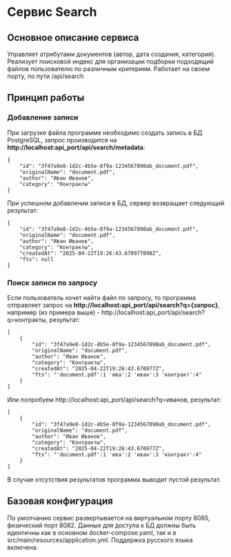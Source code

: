 # Сервис Search

## Основное описание сервиса
Управляет атрибутами документов (автор, дата создания, категория). Реализует поисковой индекс для организации подборки подходящий файлов пользователю по различным критериям. Работает на своем порту, по пути /api/search

## Принцип работы

### Добавление записи
При загрузке файла программе необходимо создать запись в БД PostgreSQL, запрос производится на **http://localhost:api_port/api/search/metadata**:
```
{
    "id": "3f47a9e8-1d2c-4b5e-8f9a-1234567890ab_document.pdf",
    "originalName": "document.pdf",
    "author": "Иван Иванов",
    "category": "Контракты"
}
```
При успешном добавлении записи в БД, сервер возвращает следующий результат:
```
{
    "id": "3f47a9e8-1d2c-4b5e-8f9a-1234567890ab_document.pdf",
    "originalName": "document.pdf",
    "author": "Иван Иванов",
    "category": "Контракты",
    "createdAt": "2025-04-22T19:26:43.670977098Z",
    "fts": null
}
```
### Поиск записи по запросу
Если пользователь хочет найти файл по запросу, то программа отправляет запрос на **http://localhost:api_port/api/search?q={запрос}**, например (из примера выше) - http://localhost:api_port/api/search?q=контракты, результат:
```
[
    {
        "id": "3f47a9e8-1d2c-4b5e-8f9a-1234567890ab_document.pdf",
        "originalName": "document.pdf",
        "author": "Иван Иванов",
        "category": "Контракты",
        "createdAt": "2025-04-22T19:26:43.670977Z",
        "fts": "'document.pdf':1 'ива':2 'иван':3 'контракт':4"
    }
]
```

Или попробуем http://localhost:api_port/api/search?q=иванов, результат:
```
[
    {
        "id": "3f47a9e8-1d2c-4b5e-8f9a-1234567890ab_document.pdf",
        "originalName": "document.pdf",
        "author": "Иван Иванов",
        "category": "Контракты",
        "createdAt": "2025-04-22T19:26:43.670977Z",
        "fts": "'document.pdf':1 'ива':2 'иван':3 'контракт':4"
    }
]
```

В случае отсутствия результатов программа выводит пустой результат. 

## Базовая конфигурация
По умолчанию сервис развертывается на виртуальном порту 8085, физический порт 8082. Данные для доступа к БД должны быть идентичны как в основном docker-compose.yaml, так и в src/main/resources/application.yml.
Поддержка русского языка включена.